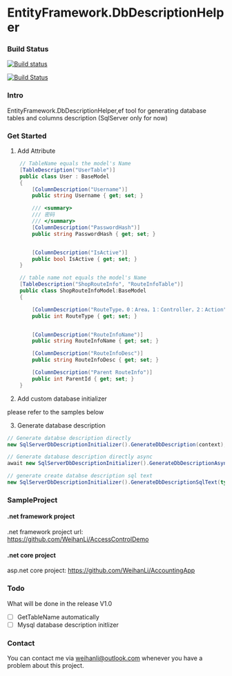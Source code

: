 # EntityFramework.DbDescriptionHelper

### Build Status
[![Build status](https://ci.appveyor.com/api/projects/status/yfd6oab5u5rw49ty/branch/master?svg=true)](https://ci.appveyor.com/project/WeihanLi/entityframework-dbdescriptionhelper/branch/master)

[![Build Status](https://travis-ci.org/WeihanLi/EntityFramework.DbDescriptionHelper.svg?branch=master)](https://travis-ci.org/WeihanLi/EntityFramework.DbDescriptionHelper)

### Intro
EntityFramework.DbDescriptionHelper,ef tool for generating database tables and columns description
(SqlServer only for now)

### Get Started

1. Add Attribute

``` csharp
    // TableName equals the model's Name
    [TableDescription("UserTable")]
    public class User : BaseModel
    {
        [ColumnDescription("Username")]
        public string Username { get; set; }

        /// <summary>
        /// 密码
        /// </summary>
        [ColumnDescription("PasswordHash")]
        public string PasswordHash { get; set; }


        [ColumnDescription("IsActive")]
        public bool IsActive { get; set; }
    }

    // table name not equals the model's Name
    [TableDescription("ShopRouteInfo", "RouteInfoTable")]
    public class ShopRouteInfoModel:BaseModel
    {

        [ColumnDescription("RouteType，0：Area，1：Controller，2：Action")]
        public int RouteType { get; set; }


        [ColumnDescription("RouteInfoName")]
        public string RouteInfoName { get; set; }

        [ColumnDescription("RouteInfoDesc")]
        public string RouteInfoDesc { get; set; }

        [ColumnDescription("Parent RouteInfo")]
        public int ParentId { get; set; }
    }
```

2. Add custom database initializer

please refer to the samples below

3. Generate database description

``` csharp
// Generate databse description directly
new SqlServerDbDescriptionInitializer().GenerateDbDescription(context);

// Generate database description directly async
await new SqlServerDbDescriptionInitializer().GenerateDbDescriptionAsync(context);

// generate create databse description sql text
new SqlServerDbDescriptionInitializer().GenerateDbDescriptionSqlText(typeof(context));
```

### SampleProject
#### .net framework project
.net framework project url:
<https://github.com/WeihanLi/AccessControlDemo>

#### .net core project
asp.net core project:
<https://github.com/WeihanLi/AccountingApp>

### Todo
What will be done in the release V1.0

- [ ] GetTableName automatically
- [ ] Mysql database description initlizer

### Contact

You can contact me via <weihanli@outlook.com> whenever you have a problem about this project.